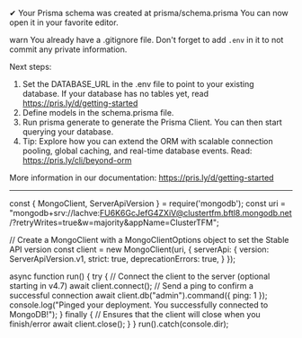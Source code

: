 ✔ Your Prisma schema was created at prisma/schema.prisma
You can now open it in your favorite editor.

warn You already have a .gitignore file. Don't forget to add `.env` in it to not commit any private information.

Next steps:

1. Set the DATABASE_URL in the .env file to point to your existing database. If your database has no tables yet, read https://pris.ly/d/getting-started
2. Define models in the schema.prisma file.
3. Run prisma generate to generate the Prisma Client. You can then start querying your database.
4. Tip: Explore how you can extend the ORM with scalable connection pooling, global caching, and real-time database events. Read: https://pris.ly/cli/beyond-orm

More information in our documentation:
https://pris.ly/d/getting-started

---

const { MongoClient, ServerApiVersion } = require('mongodb');
const uri = "mongodb+srv://lachve:FU6K6GcJefG4ZXiV@clustertfm.bftl8.mongodb.net/?retryWrites=true&w=majority&appName=ClusterTFM";

// Create a MongoClient with a MongoClientOptions object to set the Stable API version
const client = new MongoClient(uri, {
serverApi: {
version: ServerApiVersion.v1,
strict: true,
deprecationErrors: true,
}
});

async function run() {
try {
// Connect the client to the server (optional starting in v4.7)
await client.connect();
// Send a ping to confirm a successful connection
await client.db("admin").command({ ping: 1 });
console.log("Pinged your deployment. You successfully connected to MongoDB!");
} finally {
// Ensures that the client will close when you finish/error
await client.close();
}
}
run().catch(console.dir);

